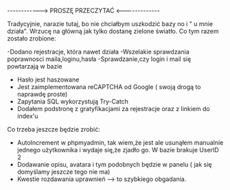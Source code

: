 ------------> PROSZĘ PRZECZYTAĆ <-------------




Tradycyjnie, narazie tutaj, bo nie chciałbym uszkodzić bazy no i " u mnie działa". Wrzucę na główną jak tylko dostanę zielone światło. 
Co tym razem zostało zrobione:

-Dodano rejestracje, która nawet działa 
-Wszelakie sprawdzania poprawnosci maila,loginu,hasła 
-Sprawdzanie,czy login i mail się powtarzają w bazie 
- Hasło jest haszowane 
- Jest zaimplementowana reCAPTCHA od Google ( swoją drogą to naprawdę proste)
- Zapytania SQL wykorzystują Try-Catch 
- Dodałem podstronę z gratyfikacjami za rejestracje oraz z linkiem do index'u 

Co trzeba jeszcze będzie zrobić:
- AutoIncrement w phpmyadmin, tak wiem,że jest ale usunąłem manualnie jednego użytkownika i wydaje się,że zjadło go. W bazie brakuje UserID 2
- Dodawanie opisu, avatara i tym podobnych będzie w panelu ( jak się domyślamy jeszcze tego nie ma) 
- Kwestie rozdawania uprawnień --> to szybkiego obgadania.

